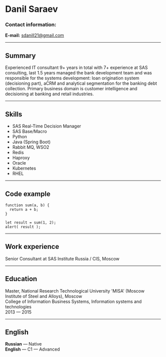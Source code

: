 # Danil Saraev
### Contact information:
**E-mail:** sdanill21@gmail.com

---
## Summary
Experienced IT consultant 9+ years in total with 7+ experience at SAS consulting, last 1.5 years managed the bank development team and was responsible for the systems development: loan origination system (decisioning part), aCRM and analytical segmentation for the banking debt collection. Primary business domain is customer intelligence and decisioning at banking and retail industries. 

---
## Skills
+ SAS Real-Time Decision Manager
+ SAS Base/Macro
+ Python
+ Java (Spring Boot)
+ Rabbit MQ, WSO2
+ Redis
+ Haproxy
+ Oracle
+ Kubernetes
+ RHEL

---
## Code example
```
function sum(a, b) {
  return a + b;
}

let result = sum(1, 2);
alert( result );
```

---
## Work experience
Senior Consultant at SAS Institute Russia / CIS, Moscow

---
## Education
Master, National Research Technological University 'MISA' (Moscow Institute of Steel and Alloys), Moscow
\
College of Information Business Systems, Information systems and technologies
\
2013 — 2015

---
## English
**Russian** — Native
\
**English** — C1 — Advanced

